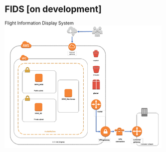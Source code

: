 # FIDS [on development]
Flight Information Display System
<img src=https://github.com/Gabovillayzan/FIDS/blob/master/ArquitectureFIDS.PNG>
